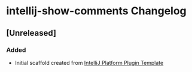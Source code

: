 <!-- Keep a Changelog guide -> https://keepachangelog.com -->

# intellij-show-comments Changelog

## [Unreleased]
### Added
- Initial scaffold created from [IntelliJ Platform Plugin Template](https://github.com/JetBrains/intellij-platform-plugin-template)
